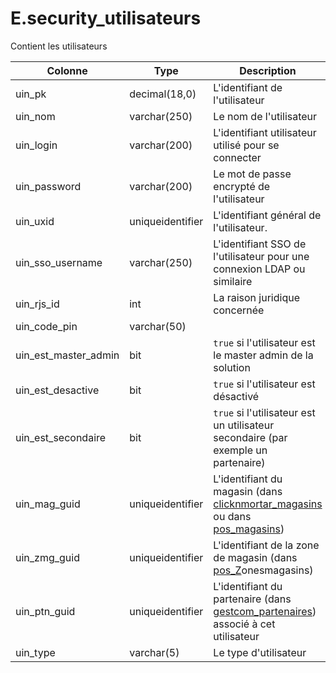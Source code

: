 # E.security_utilisateurs

Contient les utilisateurs

Colonne|Type|Description
---|---|---
uin_pk|decimal(18,0)|L'identifiant de l'utilisateur 
uin_nom|varchar(250)|Le nom de l'utilisateur 
uin_login|varchar(200)|L'identifiant utilisateur utilisé pour se connecter 
uin_password|varchar(200)|Le mot de passe encrypté de l'utilisateur 
uin_uxid|uniqueidentifier|L'identifiant général de l'utilisateur. 
uin_sso_username|varchar(250)|L'identifiant SSO de l'utilisateur pour une connexion LDAP ou similaire 
uin_rjs_id|int|La raison juridique concernée 
uin_code_pin|varchar(50)|
uin_est_master_admin|bit|`true` si l'utilisateur est le master admin de la solution 
uin_est_desactive|bit|`true` si l'utilisateur est désactivé 
uin_est_secondaire|bit|`true` si l'utilisateur est un utilisateur secondaire (par exemple un partenaire) 
uin_mag_guid|uniqueidentifier|L'identifiant du magasin (dans [clicknmortar_magasins](generated_clicknmortar_magasins.md) ou dans [pos_magasins](generated_pos_magasins.md)) 
uin_zmg_guid|uniqueidentifier|L'identifiant de la zone de magasin (dans [pos_Z](generated_pos_Z.md)onesmagasins) 
uin_ptn_guid|uniqueidentifier|L'identifiant du partenaire (dans [gestcom_partenaires](generated_gestcom_partenaires.md)) associé à cet utilisateur 
uin_type|varchar(5)|Le type d'utilisateur 
